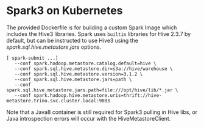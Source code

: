 Spark3 on Kubernetes
====================

The provided Dockerfile is for building a custom Spark Image which includes the 
Hive3 libraries. Spark uses `builtin` libraries for Hive 2.3.7 by default, but 
can be instructed to use Hive3 using the *spark.sql.hive.metastore.jars* options.
```
[ spark-submit ...]
   --conf spark.hadoop.metastore.catalog.default=hive \
   --conf spark.sql.hive.metastore.dir=s3a://hive/warehouse \
   --conf spark.sql.hive.metastore.version=3.1.2 \
   --conf spark.sql.hive.metastore.jars=path \
   --conf spark.sql.hive.metastore.jars.path=file:///opt/hive/lib/*.jar \
   --conf spark.hadoop.hive.metastore.uris=thrift://hive-metastore.trino.svc.cluster.local:9083
```

Note that a Java8 container is still required for Spark3 pulling in Hive libs, or Java
introspection errors will occur with the HiveMetastoreClient.
